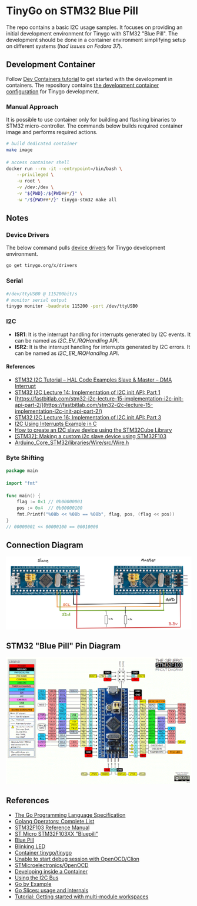 # TinyGo on STM32 Blue Pill

The repo contains a basic I2C usage samples. It focuses on providing an initial development environment for Tinygo with STM32 "Blue Pill". The development should be done in a container environment simplifying setup on different systems (*had issues on Fedora 37*).

## Development Container

Follow [Dev Containers tutorial](https://code.visualstudio.com/docs/devcontainers/tutorial) to get started with the development in containers. The repository contains [the development container configuration](./.devcontainer/devcontainer.json) for Tinygo development.

### Manual Approach

It is possible to use container only for building and flashing binaries to STM32 micro-controller. The commands below builds required container image and performs required actions.

```bash
# build dedicated container
make image

# access container shell
docker run --rm -it --entrypoint=/bin/bash \
    --privileged \
    -u root \
    -v /dev:/dev \
    -v "${PWD}:/${PWD##*/}" \
    -w "/${PWD##*/}" tinygo-stm32 make all

```

## Notes

### Device Drivers

The below command pulls [device drivers](https://tinygo.org/docs/reference/devices/) for Tinygo development environment.

```bash
go get tinygo.org/x/drivers
```

### Serial

```bash
#/dev/ttyUSB0 @ 115200bit/s
# monitor serial output
tinygo monitor -baudrate 115200 -port /dev/ttyUSB0

```

### I2C

- **ISR1**: It is the interrupt handling for interrupts generated by I2C events. It can be named as *I2C_EV_IRQHandling* API.
- **ISR2**: It is the interrupt handling for interrupts generated by I2C errors. It can be named as *I2C_ER_IRQHandling* API.

#### References

- [STM32 I2C Tutorial – HAL Code Examples Slave & Master – DMA Interrupt](https://deepbluembedded.com/stm32-i2c-tutorial-hal-examples-slave-dma/)
- [STM32 I2C Lecture 14: Implementation of I2C init API: Part 1](https://fastbitlab.com/implementation-of-i2c-init-api-part-1/)
- [https://fastbitlab.com/stm32-i2c-lecture-15-implementation-i2c-init-api-part-2/](https://fastbitlab.com/stm32-i2c-lecture-15-implementation-i2c-init-api-part-2/)
- [STM32 I2C Lecture 16: Implementation of I2C init API: Part 3](https://fastbitlab.com/implementation-of-i2c-init-api-part-3/)
- [I2C Using Interrupts Example in C](https://github.com/Laurenceb/Dactyl/blob/master/i2c_int.c)
- [How to create an I2C slave device using the STM32Cube Library](https://community.st.com/s/article/how-to-create-an-i2c-slave-device-using-the-stm32cube-library)
- [[STM32]: Making a custom i2c slave device using STM32F103](https://amitesh-singh.github.io/stm32/2018/01/07/making-i2c-slave-using-stm32f103.html)
- [Arduino_Core_STM32/libraries/Wire/src/Wire.h](https://github.com/stm32duino/Arduino_Core_STM32/blob/main/libraries/Wire/src/Wire.h)

### Byte Shifting

```go
package main

import "fmt"

func main() {
	flag := 0x1 // 0b00000001
	pos := 0x4  // 0b00000100
	fmt.Printf("%08b << %08b == %08b", flag, pos, (flag << pos))
}
// 00000001 << 00000100 == 00010000
```

## Connection Diagram

![connection diagram](./diagram.png)


## STM32 "Blue Pill" Pin Diagram

![pinout](./STM32-Pin-Details.png)

## References

- [The Go Programming Language Specification](https://go.dev/ref/spec)
- [Golang Operators: Complete List](https://yourbasic.org/golang/operators/)
- [STM32F103 Reference Manual](https://www.st.com/resource/en/reference_manual/cd00171190-stm32f101xx-stm32f102xx-stm32f103xx-stm32f105xx-and-stm32f107xx-advanced-arm-based-32-bit-mcus-stmicroelectronics.pdf)
- [ST Micro STM32F103XX "Bluepill"](https://tinygo.org/docs/reference/microcontrollers/bluepill/)
- [Blue Pill](https://stm32-base.org/boards/STM32F103C8T6-Blue-Pill.html)
- [Blinking LED](https://tinygo.org/docs/tutorials/blinky/)
- [Container tinygo/tinygo](https://hub.docker.com/r/tinygo/tinygo)
- [Unable to start debug session with OpenOCD/Clion](https://stackoverflow.com/questions/71608471/unable-to-start-debug-session-with-openocd-clion)
- [STMicroelectronics/OpenOCD](https://github.com/STMicroelectronics/OpenOCD)
- [Developing inside a Container](https://code.visualstudio.com/docs/devcontainers/containers)
- [Using the I2C Bus](https://www.robot-electronics.co.uk/i2c-tutorial)
- [Go by Example](https://gobyexample.com/)
- [Go Slices: usage and internals](https://go.dev/blog/slices-intro)
- [Tutorial: Getting started with multi-module workspaces](https://go.dev/doc/tutorial/workspaces)

